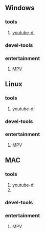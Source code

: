 ## Windows
### tools
1. [youtube-dl](https://github-cloud.s3.amazonaws.com/releases/1039520/c90d5d34-a0a5-11e6-8918-34777f445cb7.exe?X-Amz-Algorithm=AWS4-HMAC-SHA256&X-Amz-Credential=AKIAISTNZFOVBIJMK3TQ%2F20161102%2Fus-east-1%2Fs3%2Faws4_request&X-Amz-Date=20161102T062650Z&X-Amz-Expires=300&X-Amz-Signature=b05f99cbcfe0d3670a6cf4ff216ace2931e666bb59bd331c86ef8b4d2af25759&X-Amz-SignedHeaders=host&actor_id=9862381&response-content-disposition=attachment%3B%20filename%3Dyoutube-dl.exe&response-content-type=application%2Foctet-stream)


### devel-tools






### entertainment
1. [MPV](https://mpv.srsfckn.biz/mpv-x86_64-20161020.7z)




## Linux
### tools
1. youtube-dl
### devel-tools
### entertainment
1. MPV

## MAC
### tools
1. youtube-dl
2. 
### devel-tools

### entertainment
1. MPV